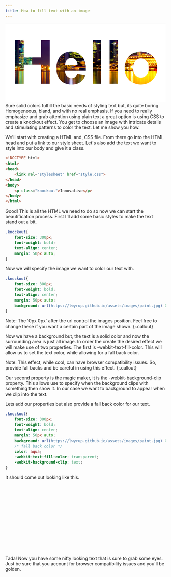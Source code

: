 ```yaml
---
title: How to fill text with an image
---
```

<img src="/assets/images/knockout.png">
Sure solid colors fulfill the basic needs of styling text but, its quite boring. Homogeneous, bland, and with no real emphasis. If you need to really emphasize and grab attention using plain text a great option is using CSS to create a knockout effect. You get to choose an image with intricate details and stimulating patterns to color the text. Let me show you how.

We'll start with creating a HTML and, CSS file. From there go into the HTML head and put a link to our style sheet. Let's also add the text we want to style into our body and give it a class.

```html
<!DOCTYPE html>
<html>
<head>
	<link rel="stylesheet" href="style.css">
</head>
<body>
	<p class="knockout">Innovative</p>
</body>
</html>
```

Good! This is all the HTML we need to do so now we can start the beautification process. First I'll add some basic styles to make the text stand out a bit.

```css
.knockout{
	font-size: 300px;
	font-weight: bold;
	text-align: center;
	margin: 50px auto;
}
```

Now we will specify the image we want to color our text with.

```css
.knockout{
	font-size: 300px;
	font-weight: bold;
	text-align: center;
	margin: 50px auto;
	background: url(https://lwyrup.github.io/assets/images/paint.jpg) 0px 0px;
}
```

<span>Note:</span> The '0px 0px' after the url control the images position. Feel free to change these if you want a certain part of the image shown.
{:.callout}

Now we have a background but, the text is a solid color and now the surrounding area is just all image. In order the create the desired effect we will make use of two properties. The first is -webkit-text-fill-color. This will allow us to set the text color, while allowing for a fall back color.

<span>Note:</span> This effect, while cool, can have browser compatibility issues. So, provide fall backs and be careful in using this effect.
{:.callout}

Our second property is the magic maker, it is the -webkit-background-clip property. This allows use to specify when the background clips with something then show it. In our case we want to background to appear when we clip into the text.

Lets add our properties but also provide a fall back color for our text.

```css
.knockout{
	font-size: 300px;
	font-weight: bold;
	text-align: center;
	margin: 50px auto;
	background: url(https://lwyrup.github.io/assets/images/paint.jpg) 0px 0px;
	/* fall back color */
	color: aqua;
	-webkit-text-fill-color: transparent;
	-webkit-background-clip: text;
}
```

It should come out looking like this.

<p style="font-size: 8em;
	font-weight: bold;
	text-align: center;
	margin: 50px auto;
	background: url(/assets/images/paint.jpg) 0px -200px;
	/* fall back color */
	color: aqua;
	-webkit-text-fill-color: transparent;
	-webkit-background-clip: text;">
	Think
</p>

Tada! Now you have some nifty looking text that is sure to grab some eyes. Just be sure that you account for browser compatibility issues and you'll be golden.
